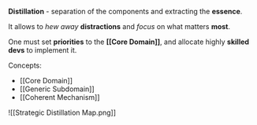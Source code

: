 **Distillation** - separation of the components and extracting the **essence**. 

It allows to *hew away* **distractions** 
and *focus* on what matters **most**.

One must set **priorities** to the **[[Core Domain]]**, 
and allocate highly **skilled devs** to implement it.


Concepts:
- [[Core Domain]]
- [[Generic Subdomain]]
- [[Coherent Mechanism]]

![[Strategic Distillation Map.png]]

